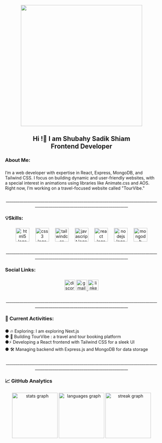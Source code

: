 <div align="center">
  <img height="400" src="https://i.ibb.co.com/N6JB5q1V/DALL-E-2025-02-05-14-53-50-A-sleek-and-modern-digital-banner-featuring-the-technologies-HTML-React-T.webp"  />
</div>

###

<h2 align="center">Hi !👋 I am Shubahy Sadik Shiam<br>Frontend Developer</h2>

###

<h3 align="left">About Me:</h3>

###

<p align="left">I’m a web developer with expertise in React, Express, MongoDB, and Tailwind CSS. I focus on building dynamic and user-friendly websites, with a special interest in animations using libraries like Animate.css and AOS. Right now, I’m working on a travel-focused website called "TourVibe."</p>

###

<p align="center">______________________________________________________________________________________________________________________________</p>

###

<h3 align="left">💡Skills:</h3>

###

<div align="center">
  <img src="https://cdn.jsdelivr.net/gh/devicons/devicon/icons/html5/html5-original.svg" height="45" alt="html5 logo"  />
  <img width="12" />
  <img src="https://cdn.jsdelivr.net/gh/devicons/devicon/icons/css3/css3-original.svg" height="45" alt="css3 logo"  />
  <img width="12" />
  <img src="https://cdn.simpleicons.org/tailwindcss/06B6D4" height="45" alt="tailwindcss logo"  />
  <img width="12" />
  <img src="https://cdn.jsdelivr.net/gh/devicons/devicon/icons/javascript/javascript-original.svg" height="45" alt="javascript logo"  />
  <img width="12" />
  <img src="https://cdn.jsdelivr.net/gh/devicons/devicon/icons/react/react-original.svg" height="45" alt="react logo"  />
  <img width="12" />
  <img src="https://cdn.jsdelivr.net/gh/devicons/devicon/icons/nodejs/nodejs-original.svg" height="45" alt="nodejs logo"  />
  <img width="12" />
  <img src="https://cdn.jsdelivr.net/gh/devicons/devicon/icons/mongodb/mongodb-original.svg" height="45" alt="mongodb logo"  />
</div>

###

<p align="center">______________________________________________________________________________________________________________________________</p>

###

<h3 align="left">Social Links:</h3>

###

<div align="center">
  <img src="https://img.shields.io/static/v1?message=Discord&logo=discord&label=&color=7289DA&logoColor=white&labelColor=&style=for-the-badge" height="35" alt="discord logo"  />
  <a href="https://mail.google.com/mail/u/0/#inbox" target="_blank">
    <img src="https://img.shields.io/static/v1?message=Gmail&logo=gmail&label=&color=D14836&logoColor=white&labelColor=&style=for-the-badge" height="35" alt="gmail logo"  />
  </a>
  <a href="https://www.linkedin.com/in/shubahy-sadik-shiam-63044834b/" target="_blank">
    <img src="https://img.shields.io/static/v1?message=LinkedIn&logo=linkedin&label=&color=0077B5&logoColor=white&labelColor=&style=for-the-badge" height="35" alt="linkedin logo"  />
  </a>
</div>

###

<p align="center">______________________________________________________________________________________________________________________________</p>

###

<h3 align="left">📌 Current Activities:</h3>

###

<p align="left">● 🔥 Exploring: I am exploring Next.js<br>● 🚀 Building TourVibe : a travel and tour booking platform<br>●⚡ Developing a React frontend with Tailwind CSS for a sleek UI<br>● 🛠️ Managing backend with Express.js and MongoDB for data storage</p>

###

<p align="center">______________________________________________________________________________________________________________________________</p>

###

<h3 align="left">📈 GitHub Analytics</h3>

###

<div align="center">
  <img src="https://github-readme-stats.vercel.app/api?username=Shubahy-Sadik-Shiam&hide_title=false&hide_rank=false&show_icons=true&include_all_commits=true&count_private=true&disable_animations=false&theme=dracula&locale=en&hide_border=false" height="150" alt="stats graph"  />
  <img src="https://github-readme-stats.vercel.app/api/top-langs?username=Shubahy-Sadik-Shiam&locale=en&hide_title=false&layout=compact&card_width=320&langs_count=5&theme=dracula&hide_border=false" height="150" alt="languages graph"  />
  <img src="https://streak-stats.demolab.com?user=Shubahy-Sadik-Shiam&locale=en&mode=daily&theme=dracula&hide_border=false&border_radius=5" height="150" alt="streak graph"  />
</div>

###
